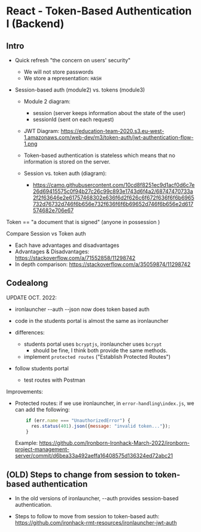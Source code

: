 

# React - Token-Based Authentication I (Backend)


<!-- 

status: draft

-->





## Intro


<!--

@Luis: have prepared (open) project from module 2 (library project)

-->

- Quick refresh "the concern on users' security"
  - We will not store passwords
  - We store a representation: `HASH`


- Session-based auth (module2) vs. tokens (module3)
  - Module 2 diagram: 
    - session (server keeps information about the state of the user)
    - sessionId (sent on each request)
  - JWT Diagram: https://education-team-2020.s3.eu-west-1.amazonaws.com/web-dev/m3/token-auth/jwt-authentication-flow-1.png
  - Token-based authentication is stateless which means that no information is stored on the server.

  - Session vs. token auth (diagram):
    - https://camo.githubusercontent.com/10cd8f8251ec9d1acf0d6c7e26d69415575c0f94b27c26c99c893e1743d6f4a2/68747470733a2f2f63646e2e61757468302e636f6d2f626c6f672f636f6f6b6965732d76732d746f6b656e732f636f6f6b69652d746f6b656e2d617574682e706e67

<!-- @todo: create diagrams -->

Token == "a document that is signed" (anyone in possession )

Compare Session vs Token auth
  - Each have advantages and disadvantages
  - Advantages & Disadvantages: https://stackoverflow.com/a/71552858/11298742
  - In depth comparison: https://stackoverflow.com/a/35059874/11298742



## Codealong


UPDATE OCT. 2022:
- ironlauncher --auth --json now does token based auth
- code in the students portal is almost the same as ironlauncher
- differences:
  - students portal uses `bcryptjs`, ironlauncher uses `bcrypt`
    - should be fine, I think both provide the same methods.
  - implement `protected routes` ("Establish Protected Routes")




- follow students portal 
  - test routes with Postman



<!-- 
@Luis: 
- use code as it is  (ex. for User model: name + email + password)
- do not change anything, otherwise we need even more time.
-->





Improvements:
- Protected routes: if we use ironlauncher, in `error-handling\index.js`, we can add the following:

  ```javascript
      if (err.name === "UnauthorizedError") {
        res.status(401).json({message: "invalid token..."});
      }
  ```

  Example: https://github.com/Ironborn-Ironhack-March-2022/ironborn-project-management-server/commit/d6bea33a492aeffa16408575d136324ed72abc21






## (OLD) Steps to change from session to token-based authentication

- In the old versions of ironlauncher, --auth provides session-based authentication.

- Steps to follow to move from session to token-based auth:
  https://github.com/ironhack-rmt-resources/ironlauncher-jwt-auth


